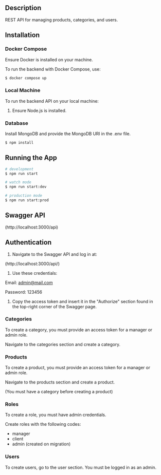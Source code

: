 ## Description

REST API for managing products, categories, and users.

## Installation

### Docker Compose

Ensure Docker is installed on your machine.

To run the backend with Docker Compose, use:

```bash
$ docker compose up
```

### Local Machine

To run the backend API on your local machine:

1. Ensure Node.js is installed.

### Database

Install MongoDB and provide the MongoDB URI in the .env file.

```bash
$ npm install
```

## Running the App

```bash
# development
$ npm run start

# watch mode
$ npm run start:dev

# production mode
$ npm run start:prod
```

## Swagger API

(http://localhost:3000/api)

## Authentication

1. Navigate to the Swagger API and log in at:

(http://localhost:3000/api/)

1. Use these credentials:

Email: [admin@mail.com](mailto:admin@mail.com)

Password: 123456

1. Copy the access token and insert it in the "Authorize" section found in the top-right corner of the Swagger page.

### Categories

To create a category, you must provide an access token for a manager or admin role.

Navigate to the categories section and create a category.

### Products

To create a product, you must provide an access token for a manager or admin role.

Navigate to the products section and create a product.

(You must have a category before creating a product)

### Roles

To create a role, you must have admin credentials.

Create roles with the following codes:

- manager
- client
- admin (created on migration)

### Users

To create users, go to the user section. You must be logged in as an admin.